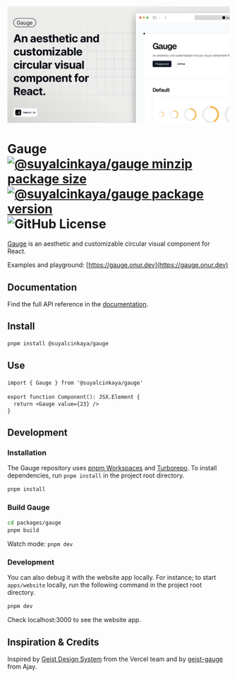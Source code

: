 ![screenshot](apps/website/public/og-image.png)

# Gauge [![@suyalcinkaya/gauge minzip package size](https://img.shields.io/bundlephobia/minzip/@suyalcinkaya/gauge)](https://www.npmjs.com/package/@suyalcinkaya/gauge?activeTab=code) [![@suyalcinkaya/gauge package version](https://img.shields.io/npm/v/@suyalcinkaya/gauge.svg?colorB=green)](https://www.npmjs.com/package/@suyalcinkaya/gauge) ![GitHub License](https://img.shields.io/github/license/suyalcinkaya/gauge)

[Gauge](https://gauge.onur.dev/) is an aesthetic and customizable circular visual component for React.

Examples and playground: [https://gauge.onur.dev](https://gauge.onur.dev)

## Documentation

Find the full API reference in the [documentation](https://gauge.onur.dev/api).

## Install

```bash
pnpm install @suyalcinkaya/gauge
```

## Use

```tsx
import { Gauge } from '@suyalcinkaya/gauge'

export function Component(): JSX.Element {
  return <Gauge value={23} />
}
```

## Development

### Installation

The Gauge repository uses [pnpm Workspaces](https://pnpm.io/workspaces) and [Turborepo](https://github.com/vercel/turborepo). To install dependencies, run `pnpm install` in the project root directory.

```bash
pnpm install
```

### Build Gauge

```bash
cd packages/gauge
pnpm build
```

Watch mode: `pnpm dev`

### Development

You can also debug it with the website app locally. For instance; to start `apps/website` locally, run the following command in the project root directory.

```bash
pnpm dev
```

Check localhost:3000 to see the website app.

## Inspiration & Credits

Inspired by [Geist Design System](https://vercel.com/geist/gauge) from the Vercel team and by [geist-gauge](https://geist-gauge.vercel.app) from Ajay.
